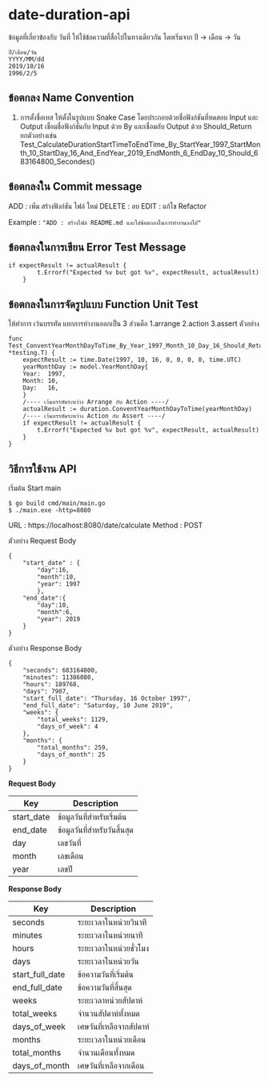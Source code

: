 
# date-duration-api

ข้อมูลที่เกี่ยวข้องกับ วันที่ ให้ใช้ข้อความที่สื่อไปในทางเดียวกัน โดยเริ่มจาก ปี -> เดือน -> วัน 

    ปี/เดือน/วัน
    YYYY/MM/dd
    2019/10/16
    1996/2/5

## ข้อตกลง Name Convention
1. การตั้งชื่อเทส ให้ตั้งในรูปแบบ Snake Case โดยประกอบด้วยชื่อฟังก์ชันที่ทดสอบ Input และ Output
เชื่อมชื่อฟังก์ชันกับ Input ด้วย By และเชื่อมกับ Output ด้วย Should_Return <br>
ยกตัวอย่างเช่น Test_CalculateDurationStartTimeToEndTime_By_StartYear_1997_StartMonth_10_StartDay_16_And_EndYear_2019_EndMonth_6_EndDay_10_Should_683164800_Secondes()


## ข้อตกลงใน Commit message
ADD : เพิ่ม สร้างฟังก์ชัน ไฟล์ ใหม่
DELETE : ลบ
EDIT : แก้ไข Refactor

Example : `"ADD : สร้างไฟล์ README.md และใส่ข้อตกลงในการทำงานลงไป"`

## ข้อตกลงในการเขียน Error Test Message

    if expectResult != actualResult {
    		t.Errorf("Expected %v but got %v", expectResult, actualResult)
    	}
	
## ข้อตกลงในการจัดรูปแบบ Function Unit Test
ให้ทำการ เว้นบรรทัด แยกการทำงานออกเป็น 3 ส่วนคือ 1.arrange 2.action 3.assert ตัวอย่าง

    func Test_ConventYearMonthDayToTime_By_Year_1997_Month_10_Day_16_Should_Return_Time_Date_Year_1997_Month_10_Day_16(t *testing.T) {
        expectResult := time.Date(1997, 10, 16, 0, 0, 0, 0, time.UTC)
        yearMonthDay := model.YearMonthDay{
    	Year:  1997,
    	Month: 10,
    	Day:   16,
        }
        /---- เว้นบรรทัดระหว่าง Arrange กับ Action ----/
        actualResult := duration.ConventYearMonthDayToTime(yearMonthDay)
        /---- เว้นบรรทัดระหว่าง Action กับ Assert ----/
        if expectResult != actualResult {
    	    t.Errorf("Expected %v but got %v", expectResult, actualResult)
        }
    }

## วิธีการใช้งาน API
เริ่มต้น Start main

    $ go build cmd/main/main.go
    $ ./main.exe -http=8080

URL : https://localhost:8080/date/calculate
Method : POST

ตัวอย่าง Request Body

    {
    	"start_date" : {
    		"day":16,
    		"month":10,
    		"year": 1997
    		},
    	"end_date":{
    		"day":10,
    		"month":6,
    		"year": 2019
    	}
    }

ตัวอย่าง Response Body

    {
        "seconds": 683164800,
        "minutes": 11386080,
        "hours": 189768,
        "days": 7907,
        "start_full_date": "Thursday, 16 October 1997",
        "end_full_date": "Saturday, 10 June 2019",
        "weeks": {
            "total_weeks": 1129,
            "days_of_week": 4
        },
        "months": {
            "total_months": 259,
            "days_of_month": 25
        }
    }

**Request Body**

| Key | Description |
|--|--|
| start_date | ข้อมูลวันที่สำหรับเริ่มต้น |
| end_date | ข้อมูลวันที่สำหรับวันสิ้นสุด |
| day | เลขวันที่ |
| month | เลขเดือน |
| year | เลขปี |

**Response Body** 

| Key | Description |
|--|--|
| seconds| ระยะเวลาในหน่วยวินาที |
| minutes| ระยะเวลาในหน่วยนาที |
| hours| ระยะเวลาในหน่วยชั่วโมง |
| days| ระยะเวลาในหน่วยวัน |
| start_full_date | ข้อความวันที่เริ่มต้น |
| end_full_date | ข้อความวันที่สิ้นสุด |
| weeks| ระยะเวลาหน่วยสัปดาห์ |
| total_weeks| จำนวนสัปดาห์ทั้งหมด |
| days_of_week| เศษวันที่เหลือจากสัปดาห์ |
| months| ระยะเวลาในหน่วยเดือน |
| total_months| จำนวนเดือนทั้งหมด |
| days_of_month| เศษวันที่เหลือจากเดือน |


